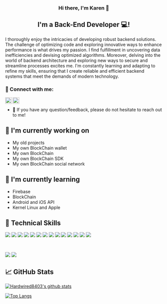 <h3 align="center">
Hi there, I'm Karen</a> 👋
</h3>

<h2 align="center">
I'm a Back-End Developer 💻!
</h2>

I thoroughly enjoy the intricacies of developing robust backend solutions. The challenge of optimizing code and exploring innovative ways to enhance performance is what drives my passion. I find fulfillment in uncovering data inefficiencies and devising optimized algorithms. Moreover, delving into the world of backend architecture and exploring new ways to secure and streamline processes excites me. I'm constantly learning and adapting to refine my skills, ensuring that I create reliable and efficient backend systems that meet the demands of modern technology.



### 🤝 Connect with me:
<a href="https://www.linkedin.com/in/kalen795/"><img align="left" src="https://raw.githubusercontent.com/yushi1007/yushi1007/main/images/linkedin.svg" alt="Karen Gasparyan | LinkedIn" width="21px"/></a>
<a href="https://instagram.com/variety0743"><img align="left" src="https://raw.githubusercontent.com/yushi1007/yushi1007/main/images/instagram.svg" alt="Karen Gasparyan | Instagram" width="21px"/></a>
</br>
- 💬 If you have any question/feedback, please do not hesitate to reach out to me!

## 🔭 I'm currently working on

- My old projects
- My own BlockChain wallet
- My own BlockChain
- My own BlockChain SDK
- My own BlockChain social network

## 🌱 I'm currently learning

- Firebase
- BlockChain
- Android and iOS API
- Kernel Linux and Apple

## 💼 Technical Skills
![](https://img.shields.io/badge/Python-14354C?style=for-the-badge&logo=python&logoColor=white)
![](https://img.shields.io/badge/C%2B%2B-00599C?style=for-the-badge&logo=c%2B%2B&logoColor=white)
![](https://img.shields.io/badge/Java-ED8B00?style=for-the-badge&logo=openjdk&logoColor=white)
![](https://img.shields.io/badge/Kotlin-0095D5?&style=for-the-badge&logo=kotlin&logoColor=white)
![](https://img.shields.io/badge/Go-00ADD8?style=for-the-badge&logo=go&logoColor=white)
![](https://img.shields.io/badge/Rust-000000?style=for-the-badge&logo=rust&logoColor=white)
![](https://img.shields.io/badge/Dart-0175C2?style=for-the-badge&logo=dart&logoColor=white)
![](https://img.shields.io/badge/Lua-2C2D72?style=for-the-badge&logo=lua&logoColor=white)
![](https://img.shields.io/badge/Django-092E20?style=for-the-badge&logo=django&logoColor=white)
![](https://img.shields.io/badge/Spring-6DB33F?style=for-the-badge&logo=spring&logoColor=white)
![](https://img.shields.io/badge/Flutter-02569B?style=for-the-badge&logo=flutter&logoColor=white)
![](https://img.shields.io/badge/MySQL-00000F?style=for-the-badge&logo=mysql&logoColor=white)
![](https://img.shields.io/badge/PostgreSQL-316192?style=for-the-badge&logo=postgresql&logoColor=white)
![](https://img.shields.io/badge/SQLite-07405E?style=for-the-badge&logo=sqlite&logoColor=white)
 
</br>

![](https://img.shields.io/badge/GIT-E44C30?style=for-the-badge&logo=git&logoColor=white)
![](https://img.shields.io/badge/GitHub-100000?style=for-the-badge&logo=github&logoColor=white)

## 📈 GitHub Stats 

[![Hardwired8403's github stats](https://github-readme-stats.vercel.app/api?username=Hardwired8403)](https://github.com/Hardwired8403)

[![Top Langs](https://github-readme-stats.vercel.app/api/top-langs/?username=Hardwired8403&layout=compact)](https://github.com/Hardwired8403)
